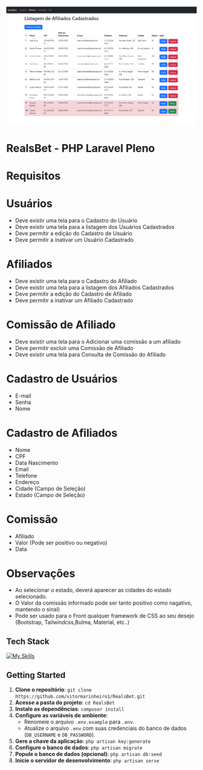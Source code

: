 <p align="center">
  <img src="./public/images/affiliates.png" alt="RealsBet">
</p>

# RealsBet - PHP Laravel Pleno

# Requisitos

# Usuários
- Deve existir uma tela para o Cadastro do Usuário
- Deve existir uma tela para a listagem dos Usuários Cadastrados
- Deve permitir a edição do Cadastro de Usuário
- Deve permitir a inativar um Usuário Cadastrado

# Afiliados
- Deve existir uma tela para o Cadastro do Afiliado
- Deve existir uma tela para a listagem dos Afiliados Cadastrados
- Deve permitir a edição do Cadastro de Afiliado
- Deve permitir a inativar um Afiliado Cadastrado

# Comissão de Afiliado
- Deve existir uma tela para o Adicionar uma comissão a um afiliado
- Deve permitir excluir uma Comissão de Afiliado
- Deve existir uma tela para Consulta de Comissão do Afiliado

# Cadastro de Usuários
- E-mail
- Senha
- Nome

# Cadastro de Afiliados
- Nome
- CPF
- Data Nascimento
- Email
- Telefone
- Endereço
- Cidade (Campo de Seleção)
- Estado (Campo de Seleção)

# Comissão
- Afiliado
- Valor (Pode ser positivo ou negativo)
- Data

# Observações
- Ao selecionar o estado, deverá aparecer as cidades do estado selecionado.
- O Valor da comissão informado pode ser tanto positivo como nagativo, mantendo o sinal)
- Pode ser usado para o Front qualquer framework de CSS ao seu desejo (Bootstrap, Tailwindcss,Bulma, Material, etc..)


## Tech Stack

<!--- # "Verify icons availability here https://github.com/tandpfun/skill-icons" -->

[![My Skills](https://skillicons.dev/icons?i=php,laravel,mysql,bootstrap)](https://skillicons.dev)

## Getting Started

1. **Clone o repositório**: `git clone https://github.com/vitormarinheiro1/RealsBet.git`
2. **Acesse a pasta do projeto**: `cd RealsBet`
3. **Instale as dependências**: `composer install`
4. **Configure as variáveis de ambiente**:  
   - Renomeie o arquivo `.env.example` para `.env`.  
   - Atualize o arquivo `.env` com suas credenciais do banco de dados (`DB_USERNAME` e `DB_PASSWORD`).
5. **Gere a chave da aplicação**: `php artisan key:generate`
6. **Configure o banco de dados**: `php artisan migrate`
7. **Popule o banco de dados (opcional)**: `php artisan db:seed`
8. **Inicie o servidor de desenvolvimento**: `php artisan serve`
